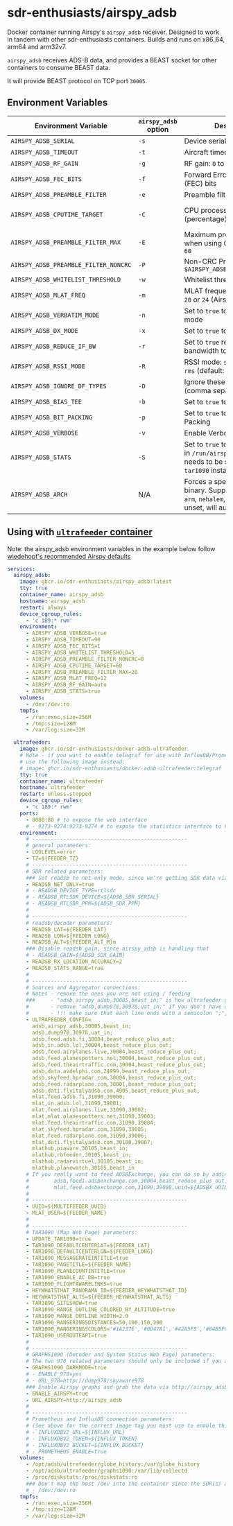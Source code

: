 # sdr-enthusiasts/airspy_adsb

Docker container running Airspy's `airspy_adsb` receiver. Designed to work in tandem with other sdr-enthusiasts containers. Builds and runs on x86_64, arm64 and arm32v7.

`airspy_adsb` receives ADS-B data, and provides a BEAST socket for other containers to consume BEAST data.

It will provide BEAST protocol on TCP port `30005`.

## Environment Variables

| Environment Variable                 | `airspy_adsb`</br>option | Description                                                                                                                         | Default                                                |
| ------------------------------------ | ------------------------ | ----------------------------------------------------------------------------------------------------------------------------------- | ------------------------------------------------------ |
| `AIRSPY_ADSB_SERIAL`                 | `-s`                     | Device serial number                                                                                                                | _unset_                                                |
| `AIRSPY_ADSB_TIMEOUT`                | `-t`                     | Aircraft timeout in seconds                                                                                                         | `60`                                                   |
| `AIRSPY_ADSB_RF_GAIN`                | `-g`                     | RF gain: `0` to `21` or `auto`                                                                                                      | `auto`                                                 |
| `AIRSPY_ADSB_FEC_BITS`               | `-f`                     | Forward Error Correction (FEC) bits                                                                                                 | `1`                                                    |
| `AIRSPY_ADSB_PREAMBLE_FILTER`        | `-e`                     | Preamble filter: `1` to `60`                                                                                                        | `4`                                                    |
| `AIRSPY_ADSB_CPUTIME_TARGET`         | `-C`                     | CPU processing time target (percentage): `5` to `95`                                                                                | Disabled</br>_(adjusts preamble filter while running)_ |
| `AIRSPY_ADSB_PREAMBLE_FILTER_MAX`    | `-E`                     | Maximum preamble filter when using CPU target: `1` to `60`                                                                          | `60`                                                   |
| `AIRSPY_ADSB_PREAMBLE_FILTER_NONCRC` | `-P`                     | Non-CRC Preamble filter: `1` to `$AIRSPY_ADSB_PREAMBLE_FILTER`                                                                      | Disabled                                               |
| `AIRSPY_ADSB_WHITELIST_THRESHOLD`    | `-w`                     | Whitelist threshold: `1` to `20`                                                                                                    | `5`                                                    |
| `AIRSPY_ADSB_MLAT_FREQ`              | `-m`                     | MLAT frequency in MHz: `12`, `20` or `24` (Airspy R2 only)                                                                          | _unset_                                                |
| `AIRSPY_ADSB_VERBATIM_MODE`          | `-n`                     | Set to `true` to enable Verbatim mode                                                                                               | _unset_                                                |
| `AIRSPY_ADSB_DX_MODE`                | `-x`                     | Set to `true` to enable DX mode                                                                                                     | _unset_                                                |
| `AIRSPY_ADSB_REDUCE_IF_BW`           | `-r`                     | Set to `true` reduce the IF bandwidth to 4 MHz                                                                                      | _unset_                                                |
| `AIRSPY_ADSB_RSSI_MODE`              | `-R`                     | RSSI mode: `snr` (ref = 42 dB), `rms` (default: rms)                                                                                | `rms`                                                  |
| `AIRSPY_ADSB_IGNORE_DF_TYPES`        | `-D`                     | Ignore these DF types (comma separated list)                                                                                        | `24,25,26,27,28,29,30,31`                              |
| `AIRSPY_ADSB_BIAS_TEE`               | `-b`                     | Set to `true` to enable Bias-Tee                                                                                                    | _unset_                                                |
| `AIRSPY_ADSB_BIT_PACKING`            | `-p`                     | Set to `true` to enable Bit Packing                                                                                                 | _unset_                                                |
| `AIRSPY_ADSB_VERBOSE`                | `-v`                     | Enable Verbose mode                                                                                                                 | _unset_                                                |
| `AIRSPY_ADSB_STATS`                  | `-S`                     | Set to `true` to enable statistics in `/run/airspy_adsb` (this needs to be shared with a `tar1090` instance)                        | _unset_                                                |
| `AIRSPY_ADSB_ARCH`                   | N/A                      | Forces a specific architecture binary. Supports `arm64`, `armv7`, `arm`, `nehalem`, `x86_64` or `i386`. If unset, will auto-detect. | _unset_                                                |

## Using with [`ultrafeeder` container](https://github.com/sdr-enthusiasts/docker-adsb-ultrafeeder)

Note: the airspy_adsb environment variables in the example below follow [wiedehopf's recommended Airspy defaults](https://github.com/wiedehopf/airspy-conf/blob/master/airspy_adsb.default)

```yaml
services:
  airspy_adsb:
    image: ghcr.io/sdr-enthusiasts/airspy_adsb:latest
    tty: true
    container_name: airspy_adsb
    hostname: airspy_adsb
    restart: always
    device_cgroup_rules:
      - 'c 189:* rwm'
    environment:
      - AIRSPY_ADSB_VERBOSE=true
      - AIRSPY_ADSB_TIMEOUT=90
      - AIRSPY_ADSB_FEC_BITS=1
      - AIRSPY_ADSB_WHITELIST_THRESHOLD=5
      - AIRSPY_ADSB_PREAMBLE_FILTER_NONCRC=8
      - AIRSPY_ADSB_CPUTIME_TARGET=60
      - AIRSPY_ADSB_PREAMBLE_FILTER_MAX=20
      - AIRSPY_ADSB_MLAT_FREQ=12
      - AIRSPY_ADSB_RF_GAIN=auto
      - AIRSPY_ADSB_STATS=true
    volumes:
      - /dev:/dev:ro
    tmpfs:
      - /run:exec,size=256M
      - /tmp:size=128M
      - /var/log:size=32M

  ultrafeeder:
    image: ghcr.io/sdr-enthusiasts/docker-adsb-ultrafeeder
    # Note - if you want to enable telegraf for use with InfluxDB/Prometheus and Grafana,
    # use the following image instead:
    # image: ghcr.io/sdr-enthusiasts/docker-adsb-ultrafeeder:telegraf
    tty: true
    container_name: ultrafeeder
    hostname: ultrafeeder
    restart: unless-stopped
    device_cgroup_rules:
      - "c 189:* rwm"
    ports:
      - 8080:80 # to expose the web interface
      # - 9273-9274:9273-9274 # to expose the statistics interface to Prometheus
    environment:
      # --------------------------------------------------
      # general parameters:
      - LOGLEVEL=error
      - TZ=${FEEDER_TZ}
      # --------------------------------------------------
      # SDR related parameters:
      ### Set readsb to net-only mode, since we're getting SDR data via BEAST from airspy_adsb
      - READSB_NET_ONLY=true
      # - READSB_DEVICE_TYPE=rtlsdr
      # - READSB_RTLSDR_DEVICE=${ADSB_SDR_SERIAL}
      # - READSB_RTLSDR_PPM=${ADSB_SDR_PPM}
      #
      # --------------------------------------------------
      # readsb/decoder parameters:
      - READSB_LAT=${FEEDER_LAT}
      - READSB_LON=${FEEDER_LONG}
      - READSB_ALT=${FEEDER_ALT_M}m
      ### Disable readsb gain, since airspy_adsb is handling that
      # - READSB_GAIN=${ADSB_SDR_GAIN}
      - READSB_RX_LOCATION_ACCURACY=2
      - READSB_STATS_RANGE=true
      #
      # --------------------------------------------------
      # Sources and Aggregator connections:
      # Notes - remove the ones you are not using / feeding
      ###     - "adsb,airspy_adsb,30005,beast_in;" is how ultrafeeder gets the BEAST feed out of airspy_adsb
      #       - remove "adsb,dump978,30978,uat_in;" if you don't have dump978 and a UAT dongle connected to your station
      #       - !!! make sure that each line ends with a semicolon ";",  with the exception of the last line which shouldn't have a ";" !!!
      - ULTRAFEEDER_CONFIG=
        adsb,airspy_adsb,30005,beast_in;
        adsb,dump978,30978,uat_in;
        adsb,feed.adsb.fi,30004,beast_reduce_plus_out;
        adsb,in.adsb.lol,30004,beast_reduce_plus_out;
        adsb,feed.airplanes.live,30004,beast_reduce_plus_out;
        adsb,feed.planespotters.net,30004,beast_reduce_plus_out;
        adsb,feed.theairtraffic.com,30004,beast_reduce_plus_out;
        adsb,data.avdelphi.com,24999,beast_reduce_plus_out;
        adsb,skyfeed.hpradar.com,30004,beast_reduce_plus_out;
        adsb,feed.radarplane.com,30001,beast_reduce_plus_out;
        adsb,dati.flyitalyadsb.com,4905,beast_reduce_plus_out;
        mlat,feed.adsb.fi,31090,39000;
        mlat,in.adsb.lol,31090,39001;
        mlat,feed.airplanes.live,31090,39002;
        mlat,mlat.planespotters.net,31090,39003;
        mlat,feed.theairtraffic.com,31090,39004;
        mlat,skyfeed.hpradar.com,31090,39005;
        mlat,feed.radarplane.com,31090,39006;
        mlat,dati.flyitalyadsb.com,30100,39007;
        mlathub,piaware,30105,beast_in;
        mlathub,rbfeeder,30105,beast_in;
        mlathub,radarvirtuel,30105,beast_in;
        mlathub,planewatch,30105,beast_in
      # If you really want to feed ADSBExchange, you can do so by adding this above:
      #        adsb,feed1.adsbexchange.com,30004,beast_reduce_plus_out,uuid=${ADSBX_UUID};
      #        mlat,feed.adsbexchange.com,31090,39008,uuid=${ADSBX_UUID}
      #
      # --------------------------------------------------
      - UUID=${MULTIFEEDER_UUID}
      - MLAT_USER=${FEEDER_NAME}
      #
      # --------------------------------------------------
      # TAR1090 (Map Web Page) parameters:
      - UPDATE_TAR1090=true
      - TAR1090_DEFAULTCENTERLAT=${FEEDER_LAT}
      - TAR1090_DEFAULTCENTERLON=${FEEDER_LONG}
      - TAR1090_MESSAGERATEINTITLE=true
      - TAR1090_PAGETITLE=${FEEDER_NAME}
      - TAR1090_PLANECOUNTINTITLE=true
      - TAR1090_ENABLE_AC_DB=true
      - TAR1090_FLIGHTAWARELINKS=true
      - HEYWHATSTHAT_PANORAMA_ID=${FEEDER_HEYWHATSTHAT_ID}
      - HEYWHATSTHAT_ALTS=${FEEDER_HEYWHATSTHAT_ALTS}
      - TAR1090_SITESHOW=true
      - TAR1090_RANGE_OUTLINE_COLORED_BY_ALTITUDE=true
      - TAR1090_RANGE_OUTLINE_WIDTH=2.0
      - TAR1090_RANGERINGSDISTANCES=50,100,150,200
      - TAR1090_RANGERINGSCOLORS='#1A237E','#0D47A1','#42A5F5','#64B5F6'
      - TAR1090_USEROUTEAPI=true
      #
      # --------------------------------------------------
      # GRAPHS1090 (Decoder and System Status Web Page) parameters:
      # The two 978 related parameters should only be included if you are running dump978 for UAT reception (USA only)
      - GRAPHS1090_DARKMODE=true
      # - ENABLE_978=yes
      # - URL_978=http://dump978/skyaware978
      ### Enable Airspy graphs and grab the data via http://airspy_adsb/stats.json
      - ENABLE_AIRSPY=true
      - URL_AIRSPY=http://airspy_adsb
      #
      # --------------------------------------------------
      # Prometheus and InfluxDB connection parameters:
      # (See above for the correct image tag you must use to enable this)
      # - INFLUXDBV2_URL=${INFLUX_URL}
      # - INFLUXDBV2_TOKEN=${INFLUX_TOKEN}
      # - INFLUXDBV2_BUCKET=${INFLUX_BUCKET}
      # - PROMETHEUS_ENABLE=true
    volumes:
      - /opt/adsb/ultrafeeder/globe_history:/var/globe_history
      - /opt/adsb/ultrafeeder/graphs1090:/var/lib/collectd
      - /proc/diskstats:/proc/diskstats:ro
      ### Don't map the host /dev into the container since the SDR(s) are handled in airspy_adsb / dump978
      # - /dev:/dev:ro
    tmpfs:
      - /run:exec,size=256M
      - /tmp:size=128M
      - /var/log:size=32M
```
